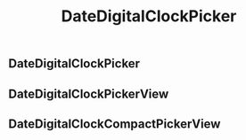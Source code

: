 ﻿---
title: DateDigitalClockPicker
desc: "The **PDateDigitalClockPicker** is a date-time selection component with a digital clock."
tag: "Preset"
related:
  - /blazor/components/date-pickers
  - /blazor/labs/digital-clocks
  - /blazor/labs/date-time-pickers
---

## DateDigitalClockPicker

<masa-example file="Examples.labs.date_digital_clock_pickers.Picker"></masa-example>

## DateDigitalClockPickerView

<masa-example file="Examples.labs.date_digital_clock_pickers.Default"></masa-example>

## DateDigitalClockCompactPickerView

<masa-example file="Examples.labs.date_digital_clock_pickers.Compact"></masa-example>
